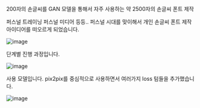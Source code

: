 200자의 손글씨를 GAN 모델을 통해서 자주 사용하는 약 2500자의 손글씨 폰트 제작


퍼스널 트레이닝 퍼스널 미디어 등등.. 퍼스널 시대를 맞이해서 개인 손글씨 폰트 제작 아이디어를 떠오르게 되었습니다.


![image](https://user-images.githubusercontent.com/52944973/102008394-616d0480-3d73-11eb-93c5-b537e762b8fa.png)

단계별 진행 과정입니다.

![image](https://user-images.githubusercontent.com/52944973/102008480-3c2cc600-3d74-11eb-992d-9e5627d0dcf2.png)

사용 모델입니다. pix2pix를 중심적으로 사용하면서 여러가지 loss 텀들을 추가했습니다.

![image](https://user-images.githubusercontent.com/52944973/102008650-85314a00-3d75-11eb-9e05-e8f6e6b9bf67.png)
